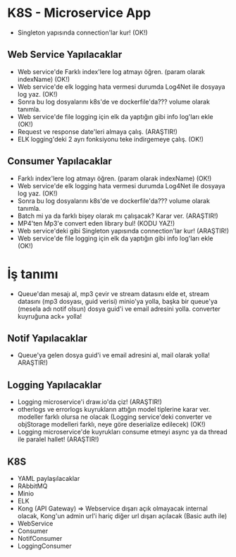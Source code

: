 # K8S - Microservice App

- Singleton yapısında connection'lar kur! (OK!)

## Web Service Yapılacaklar

- Web service'de Farklı index'lere log atmayı öğren. (param olarak indexName) (OK!)
- Web service'de elk logging hata vermesi durumda Log4Net ile dosyaya log yaz. (OK!)
- Sonra bu log dosyalarını k8s'de ve dockerfile'da??? volume olarak tanımla.
- Web service'de file logging için elk da yaptığın gibi info log'ları ekle (OK!)
- Request ve response date'leri almaya çalış. (ARAŞTIR!)
- ELK logging'deki 2 ayrı fonksiyonu teke indirgemeye çalış. (OK!)

## Consumer Yapılacaklar

- Farklı index'lere log atmayı öğren. (param olarak indexName) (OK!)
- Web service'de elk logging hata vermesi durumda Log4Net ile dosyaya log yaz. (OK!)
- Sonra bu log dosyalarını k8s'de ve dockerfile'da??? volume olarak tanımla.
- Batch mi ya da farklı bişey olarak mı çalışacak? Karar ver. (ARAŞTIR!)
- MP4'ten Mp3'e convert eden library bul! (KODU YAZ!)
- Web service'deki gibi Singleton yapısında connection'lar kur! (ARAŞTIR!)
- Web service'de file logging için elk da yaptığın gibi info log'ları ekle (OK!)

# İş tanımı

- Queue'dan mesajı al, mp3 çevir ve stream datasını elde et, stream datasını (mp3 dosyası, guid verisi) minio'ya yolla, başka bir queue'ya (mesela adı notif olsun) dosya guid'i ve email adresini yolla. converter kuyruğuna ack+ yolla!

## Notif Yapılacaklar

- Queue'ya gelen dosya guid'i ve email adresini al, mail olarak yolla! ARAŞTIR!)

## Logging Yapılacaklar

- Logging microservice'i draw.io'da çiz! (ARAŞTIR!)
- otherlogs ve errorlogs kuyrukların attığın model tiplerine karar ver. modeller farklı olursa ne olacak (Logging service'deki converter ve objStorage modelleri farklı, neye göre deserialize edilecek) (OK!)
- Logging microservice'de kuyrukları consume etmeyi async ya da thread ile paralel hallet! (ARAŞTIR!)

## K8S

- YAML paylaşılacaklar
- RAbbitMQ
- Minio
- ELK
- Kong (API Gateway) => Webservice dışarı açık olmayacak internal olacak, Kong'un admin url'i hariç diğer url dışarı açılacak (Basic auth ile)
- WebService
- Consumer
- NotifConsumer
- LoggingConsumer
